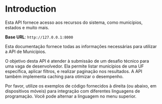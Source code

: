 # Introduction

Esta API fornece acesso aos recursos do sistema, como municípios, estados e muito mais.

<aside>
    <strong>Base URL</strong>: <code>http://127.0.0.1:8000</code>
</aside>

Esta documentação fornece todas as informações necessárias para utilizar a API de Municípios.

<aside>O objetivo desta API é atender à submissão de um desafio técnico para uma vaga de desenvolvedor. Ela permite listar municípios de uma UF específica, aplicar filtros, e realizar paginação nos resultados. A API também implementa caching para otimizar o desempenho.</aside>

Por favor, utilize os exemplos de código fornecidos à direita (ou abaixo, em dispositivos móveis) para integração com diferentes linguagens de programação. Você pode alternar a linguagem no menu superior.

